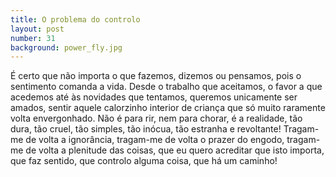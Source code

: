 ```yaml
---
title: O problema do controlo
layout: post
number: 31
background: power_fly.jpg
---
```


É certo que não importa o que fazemos, dizemos ou pensamos, pois o sentimento comanda a vida. Desde o trabalho que aceitamos, o favor a que acedemos até às novidades que tentamos, queremos unicamente ser amados, sentir aquele calorzinho interior de criança que só muito raramente volta envergonhado. Não é para rir, nem para chorar, é a realidade, tão dura, tão cruel, tão simples, tão inócua, tão estranha e revoltante! Tragam-me de volta a ignorância, tragam-me de volta o prazer do engodo, tragam-me de volta a plenitude das coisas, que eu quero acreditar que isto importa, que faz sentido, que controlo alguma coisa, que há um caminho!